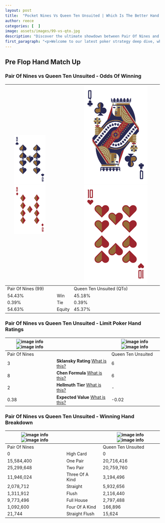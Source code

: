 ```yaml
---
layout: post
title:  "Pocket Nines Vs Queen Ten Unsuited | Which Is The Better Hand In Poker? A Complete Guide"
author: reece
categories: [  ]
image: assets/images/99-vs-qto.jpg
description: "Discover the ultimate showdown between Pair Of Nines and Queen Ten Unsuited in poker! Uncover the odds, strategies, and scenarios where one hand triumphs over the other. Get ready to up your poker game with this thrilling analysis."
first_paragraph: "<p>Welcome to our latest poker strategy deep dive, where we're pitting two distinct hands against each other in a high-stakes showdown: Pair Of Nines vs Queen Ten Unsuited.</p><p>In the dynamic world of poker, every decision counts, and knowing which hand holds the upper hand is key to your success at the table.</p><p>In this article, we'll dissect these two hands, explore the scenarios where one dominates the other, and equip you with the knowledge to make strategic choices that can tip the odds in your favor.</p><p>Get ready to unravel the intriguing dynamics of these poker hands and elevate your game to new heights.</p>"
---
```




[comment]: # (sp0)

## Pre Flop Hand Match Up

<div class="table hand-ratings" markdown="1"> 



### Pair Of Nines vs Queen Ten Unsuited - Odds Of Winning


    
| ![image info](assets/images/hand1/9.png) ![image info](assets/images/hand1/9o.png) |  | ![image info](assets/images/hand2/q.png) ![image info](assets/images/hand2/to.png) |
| -------- | -------- | -------- |
| Pair Of Nines (99) |  | Queen Ten Unsuited (QTo) |
| 54.43% | Win | 45.18% |
| 0.39% | Tie | 0.39% |
| 54.63% | Equity | 45.37% |




[comment]: # (sp1)



### Pair Of Nines vs Queen Ten Unsuited - Limit Poker Hand Ratings


    
| ![image info](https://www.riverpairs.com/assets/images/hand1/9.png) ![image info](https://www.riverpairs.com/assets/images/hand1/9o.png) |  | ![image info](https://www.riverpairs.com/assets/images/hand2/q.png) ![image info](https://www.riverpairs.com/assets/images/hand2/to.png) |
| -------- | -------- | -------- |
| Pair Of Nines |  | Queen Ten Unsuited |
| 3 | **Sklansky Rating** [What is this?](/sklansky-rating-explained) | 6 |
| 8 | **Chen Formula** [What is this?](/chen-formula-explained) | 6 |
| 2 | **Hellmuth Tier** [What is this?](/Hellmuth-tier-explained) | - |
| 0.38 | **Expected Value** [What is this?](/expected-value-explained) | -0.02 |




[comment]: # (sp2)



### Pair Of Nines vs Queen Ten Unsuited - Winning Hand Breakdown


    
| ![image info](https://www.riverpairs.com/assets/images/hand1/9.png) ![image info](https://www.riverpairs.com/assets/images/hand1/9o.png) |  | ![image info](https://www.riverpairs.com/assets/images/hand2/q.png) ![image info](https://www.riverpairs.com/assets/images/hand2/to.png) |
| -------- | -------- | -------- |
| Pair Of Nines |  | Queen Ten Unsuited |
| 0 | High Card | 0 |
| 15,584,400 | One Pair | 20,716,416 |
| 25,299,648 | Two Pair | 20,759,760 |
| 11,946,024 | Three Of A Kind | 3,194,496 |
| 2,078,712 | Straight | 5,932,656 |
| 1,311,912 | Flush | 2,116,440 |
| 9,773,496 | Full House | 2,797,488 |
| 1,092,600 | Four Of A Kind | 166,896 |
| 21,744 | Straight Flush | 15,624 |




[comment]: # (sp3)



</div>

[comment]: # (sp4)



[comment]: # (sp5)


